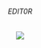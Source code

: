 <h6 align="center">EDIT0R</h6>
<p align="center">
  <img src="https://s3-ap-southeast-1.amazonaws.com/kipalog.com/markdown_128.png_am16ulsld2">
</p>
